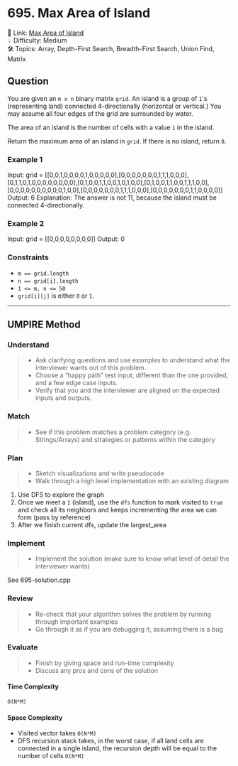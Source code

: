 # 695. Max Area of Island

🔗 Link: [Max Area of Island](https://leetcode.com/problems/max-area-of-island/description/)<br>
💡 Difficulty: Medium<br>
🛠️ Topics: Array, Depth-First Search, Breadth-First Search, Union Find, Matrix<br>

## Question

You are given an `m x n` binary matrix `grid`. An island is a group of `1`'s (representing land) connected 4-directionally (horizontal or vertical.) You may assume all four edges of the grid are surrounded by water.

The area of an island is the number of cells with a value `1` in the island.

Return the maximum area of an island in `grid`. If there is no island, return `0`.

### Example 1

Input: grid = [[0,0,1,0,0,0,0,1,0,0,0,0,0],[0,0,0,0,0,0,0,1,1,1,0,0,0],[0,1,1,0,1,0,0,0,0,0,0,0,0],[0,1,0,0,1,1,0,0,1,0,1,0,0],[0,1,0,0,1,1,0,0,1,1,1,0,0],[0,0,0,0,0,0,0,0,0,0,1,0,0],[0,0,0,0,0,0,0,1,1,1,0,0,0],[0,0,0,0,0,0,0,1,1,0,0,0,0]]
Output: 6
Explanation: The answer is not 11, because the island must be connected 4-directionally.

### Example 2

Input: grid = [[0,0,0,0,0,0,0,0]]
Output: 0

### Constraints

* `m == grid.length`
* `n == grid[i].length`
* `1 <= m, n <= 50`
* `grid[i][j]` is either `0` or `1`.

---

## UMPIRE Method

### Understand

> - Ask clarifying questions and use examples to understand what the interviewer wants out of this problem.
> - Choose a “happy path” test input, different than the one provided, and a few edge case inputs. 
> - Verify that you and the interviewer are aligned on the expected inputs and outputs.

### Match
> - See if this problem matches a problem category (e.g. Strings/Arrays) and strategies or patterns within the category

### Plan
> - Sketch visualizations and write pseudocode
> - Walk through a high level implementation with an existing diagram

1. Use DFS to explore the graph
2. Once we meet a `1` (island), use the `dfs` function to mark visited to `true` and check all its neighbors and keeps incrementing the area we can form (pass by reference)
3. After we finish current dfs, update the largest_area

### Implement
> - Implement the solution (make sure to know what level of detail the interviewer wants)

See 695-solution.cpp

### Review
> - Re-check that your algorithm solves the problem by running through important examples
> - Go through it as if you are debugging it, assuming there is a bug

### Evaluate
> - Finish by giving space and run-time complexity
> - Discuss any pros and cons of the solution

#### Time Complexity

`O(N*M)`

#### Space Complexity

* Visited vector takes `O(N*M)`
* DFS recursion stack takes, in the worst case, if all land cells are connected in a single island, the recursion depth will be equal to the number of cells `O(N*M)`